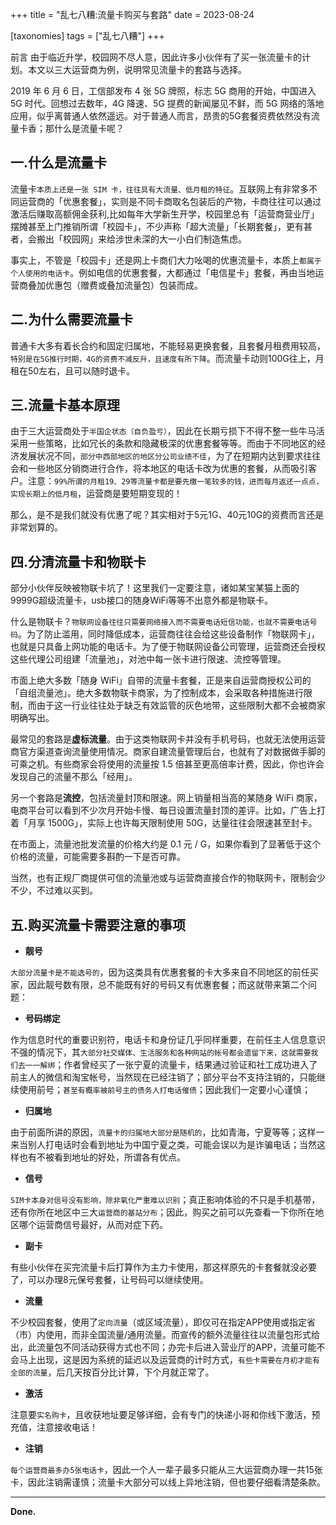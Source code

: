 +++
title = "乱七八糟:流量卡购买与套路"
date = 2023-08-24

[taxonomies]
tags = ["乱七八糟"]
+++



前言 由于临近升学，校园网不尽人意，因此许多小伙伴有了买一张流量卡的计划。本文以三大运营商为例，说明常见流量卡的套路与选择。
<!-- more -->

2019 年 6 月 6 日，工信部发布 4 张 5G 牌照，标志 5G 商用的开始，中国进入 5G 时代。回想过去数年，4G 降速、5G 提费的新闻屡见不鲜，而 5G 网络的落地应用，似乎离普通人依然遥远。对于普通人而言，昂贵的5G套餐资费依然没有流量卡香；那什么是流量卡呢？

## 一.什么是流量卡

流量卡``本质上还是一张 SIM 卡，往往具有大流量、低月租的特征``。互联网上有非常多不同运营商的「优惠套餐」，实则是不同卡商取名包装后的产物，卡商往往可以通过激活后赚取高额佣金获利,比如每年大学新生开学，校园里总有「运营商营业厅」摆摊甚至上门推销所谓「校园卡」，不少声称「超大流量」「长期套餐」，更有甚者，会搬出「校园网」来给涉世未深的大一小白们制造焦虑。

事实上，不管是「校园卡」还是网上卡商们大力吆喝的优惠流量卡，本质上``都属于个人使用的电话卡``。例如电信的优惠套餐，大都通过「电信星卡」套餐，再由当地运营商叠加优惠包（赠费或叠加流量包）包装而成。

## 二.为什么需要流量卡

普通卡大多有着长合约和固定归属地，不能轻易更换套餐，且套餐月租费用较高，``特别是在5G推行时期，4G的资费不减反升，且速度有所下降``。而流量卡动则100G往上，月租在50左右，且可以随时退卡。

## 三.流量卡基本原理

由于三大运营商处于``半国企状态（自负盈亏）``，因此在长期亏损下不得不整一些牛马活采用一些策略，比如冗长的条款和隐藏极深的优惠套餐等等。而由于不同地区的经济发展状况不同，``部分中西部地区的地区分公司业绩不佳``，为了在短期内达到要求往往会和一些地区分销商进行合作，将本地区的电话卡改为优惠的套餐，从而吸引客户。注意：``99%所谓的月租19、29等流量卡都是要先缴一笔较多的钱，进而每月返还一点点，实现长期上的低月租``，运营商是要短期变现的！

那么，是不是我们就没有优惠了呢？其实相对于5元1G、40元10G的资费而言还是非常划算的。

## 四.分清流量卡和物联卡

部分小伙伴反映被物联卡坑了！这里我们一定要注意，诸如某宝某猫上面的9999G超级流量卡，usb接口的随身WiFi等等不出意外都是物联卡。

什么是物联卡？``物联网设备往往只需要网络接入而不需要电话短信功能，也就不需要电话号码``。为了防止滥用，同时降低成本，运营商往往会给这些设备制作「物联网卡」，也就是只具备上网功能的电话卡。为了便于物联网设备公司管理，运营商还会授权这些代理公司组建「流量池」，对池中每一张卡进行限速、流控等管理。

市面上绝大多数「随身 WiFi」自带的流量卡套餐，正是来自运营商授权公司的「自组流量池」。绝大多数物联卡商家，为了控制成本，会采取各种措施进行限制，而由于这一行业往往处于缺乏有效监管的灰色地带，这些限制大都不会被商家明确写出。

最常见的套路是**虚标流量**。由于这类物联网卡并没有手机号码，也就无法使用运营商官方渠道查询流量使用情况。商家自建流量管理后台，也就有了对数据做手脚的可乘之机。有些商家会将使用的流量按 1.5 倍甚至更高倍率计费，因此，你也许会发现自己的流量不那么「经用」。

另一个套路是**流控**，包括流量封顶和限速。网上销量相当高的某随身 WiFi 商家，电商平台可以看到不少次月开始卡慢、每日设置流量封顶的差评。比如，广告上打着「月享 1500G」，实际上也许每天限制使用 50G，达量往往会限速甚至封卡。

在市面上，流量池批发流量的价格大约是 0.1 元 / G，如果你看到了显著低于这个价格的流量，可能需要多斟酌一下是否可靠。

当然，也有正规厂商提供可信的流量池或与运营商直接合作的物联网卡，限制会少不少，不过难以买到。
## 五.购买流量卡需要注意的事项

- **靓号**

``大部分流量卡是不能选号的``，因为这类具有优惠套餐的卡大多来自不同地区的前任买家，因此靓号数有限，总不能既有好的号码又有优惠套餐；而这就带来第二个问题：

- **号码绑定**

作为信息时代的重要识别符，电话卡和身份证几乎同样重要，在前任主人信息意识不强的情况下，其``大部分社交媒体、生活服务和各种网站的帐号都会遗留下来，这就需要我们去一一解绑``；作者曾经买了一张宁夏的流量卡，结果通过验证和社工成功进入了前主人的微信和淘宝帐号，当然现在已经注销了；部分平台不支持注销的，只能继续使用前号；``甚至有概率被前号主的债务人打电话催债``；因此我们一定要小心谨慎；

- **归属地**

由于前面所讲的原因，``流量卡的归属地大部分是随机的``，比如青海，宁夏等等；这样一来当别人打电话时会看到地址为中国宁夏之类，可能会误以为是诈骗电话；当然这样也有不被看到地址的好处，所谓各有优点。

- **信号**

``SIM卡本身对信号没有影响，除非氧化严重难以识别``；真正影响体验的不只是手机基带，还有你所在地区中三大``运营商的基站分布``；因此，购买之前可以先查看一下你所在地区哪个运营商信号最好，从而对症下药。

- **副卡**

有些小伙伴在买完流量卡后打算作为主力卡使用，那这样原先的卡套餐就没必要了，可以办理8元保号套餐，让号码可以继续使用。

- **流量**

不少校园套餐，使用了``定向流量``（或区域流量），即仅可在指定APP使用或指定省（市）内使用，而非全国流量/通用流量。而宣传的额外流量往往以流量包形式给出，此流量包不同活动获得方式也不同；办完卡后进入营业厅的APP，流量可能不会马上出现，这是因为系统的延迟以及运营商的计时方式，``有些卡需要在月初才能有全部的流量``，后几天按百分比计算，下个月就正常了。


- **激活**

注意要``实名购卡``，且收获地址要足够详细，会有专门的快递小哥和你线下激活，预充值，注意接收电话！

- **注销**

``每个运营商最多办5张电话卡``，因此一个人一辈子最多只能从三大运营商办理一共15张卡，因此注销需谨慎；流量卡大部分可以线上异地注销，但也要仔细看清楚条款。

---
**Done.**
